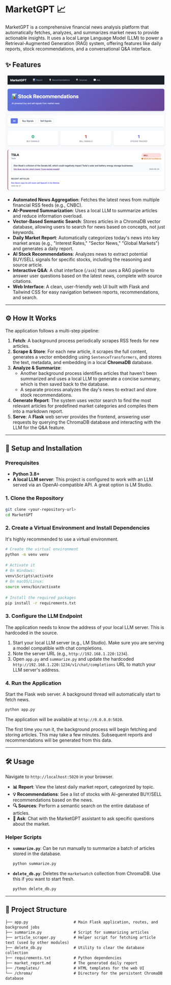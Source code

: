 # MarketGPT 📈

MarketGPT is a comprehensive financial news analysis platform that automatically fetches, analyzes, and summarizes market news to provide actionable insights. It uses a local Large Language Model (LLM) to power a Retrieval-Augmented Generation (RAG) system, offering features like daily reports, stock recommendations, and a conversational Q&A interface.

## ✨ Features

![Recommendations](/images/recommendations.png)

- **Automated News Aggregation**: Fetches the latest news from multiple financial RSS feeds (e.g., CNBC).
- **AI-Powered Summarization**: Uses a local LLM to summarize articles and reduce information overload.
- **Vector-Based Semantic Search**: Stores articles in a ChromaDB vector database, allowing users to search for news based on concepts, not just keywords.
- **Daily Market Report**: Automatically categorizes today's news into key market areas (e.g., "Interest Rates," "Sector News," "Global Markets") and generates a daily report.
- **AI Stock Recommendations**: Analyzes news to extract potential BUY/SELL signals for specific stocks, including the reasoning and source article.
- **Interactive Q&A**: A chat interface (`/ask`) that uses a RAG pipeline to answer user questions based on the latest news, complete with source citations.
- **Web Interface**: A clean, user-friendly web UI built with Flask and Tailwind CSS for easy navigation between reports, recommendations, and search.

---

## ⚙️ How It Works

The application follows a multi-step pipeline:

1. **Fetch**: A background process periodically scrapes RSS feeds for new articles.
2. **Scrape & Store**: For each new article, it scrapes the full content, generates a vector embedding using `SentenceTransformers`, and stores the text, metadata, and embedding in a local **ChromaDB** database.
3. **Analyze & Summarize**:
   - Another background process identifies articles that haven't been summarized and uses a local LLM to generate a concise summary, which is then saved back to the database.
   - A separate process analyzes the day's news to extract and store stock recommendations.
4. **Generate Report**: The system uses vector search to find the most relevant articles for predefined market categories and compiles them into a markdown report.
5. **Serve**: A **Flask** web server provides the frontend, answering user requests by querying the ChromaDB database and interacting with the LLM for the Q&A feature.

---

## 🚀 Setup and Installation

### Prerequisites

- **Python 3.8+**
- **A local LLM server**: This project is configured to work with an LLM served via an OpenAI-compatible API. A great option is LM Studio.

### 1. Clone the Repository

```bash
git clone <your-repository-url>
cd MarketGPT
```

### 2. Create a Virtual Environment and Install Dependencies

It's highly recommended to use a virtual environment.

```bash
# Create the virtual environment
python -m venv venv

# Activate it
# On Windows:
venv\Scripts\activate
# On macOS/Linux:
source venv/bin/activate

# Install the required packages
pip install -r requirements.txt
```

### 3. Configure the LLM Endpoint

The application needs to know the address of your local LLM server. This is hardcoded in the source.

1. Start your local LLM server (e.g., LM Studio). Make sure you are serving a model compatible with chat completions.
2. Note the server URL (e.g., `http://192.168.1.220:1234`).
3. Open `app.py` and `summarize.py` and update the hardcoded `http://192.168.1.220:1234/v1/chat/completions` URL to match your LLM server's address.

### 4. Run the Application

Start the Flask web server. A background thread will automatically start to fetch news.

```bash
python app.py
```

The application will be available at `http://0.0.0.0:5020`.

The first time you run it, the background process will begin fetching and storing articles. This may take a few minutes. Subsequent reports and recommendations will be generated from this data.

---

## 🛠️ Usage

Navigate to `http://localhost:5020` in your browser.

- **📊 Report**: View the latest daily market report, categorized by topic.
- **💡 Recommendations**: See a list of stocks with AI-generated BUY/SELL recommendations based on the news.
- **🔍 Sources**: Perform a semantic search on the entire database of articles.
- **💬 Ask**: Chat with the MarketGPT assistant to ask specific questions about the market.

### Helper Scripts

- **`summarize.py`**: Can be run manually to summarize a batch of articles stored in the database.
  ```bash
  python summarize.py
  ```
- **`delete_db.py`**: Deletes the `marketwatch` collection from ChromaDB. Use this if you want to start fresh.
  ```bash
  python delete_db.py
  ```

---

## 📂 Project Structure

```
├── app.py                    # Main Flask application, routes, and background jobs
├── summarize.py              # Script for summarizing articles
├── article_scraper.py        # Helper script for fetching article text (used by other modules)
├── delete_db.py              # Utility to clear the database collection
├── requirements.txt          # Python dependencies
├── market_report.md          # The generated daily report
├── /templates/               # HTML templates for the web UI
└── /chroma/                  # Directory for the persistent ChromaDB database
```
